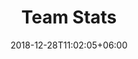 ---
title: "Team Stats"
date: 2018-12-28T11:02:05+06:00
icon: "ti-bar-chart-alt"
description: "Answers the how and why behind a team's performance."
type : "pages"
weight: 5
---